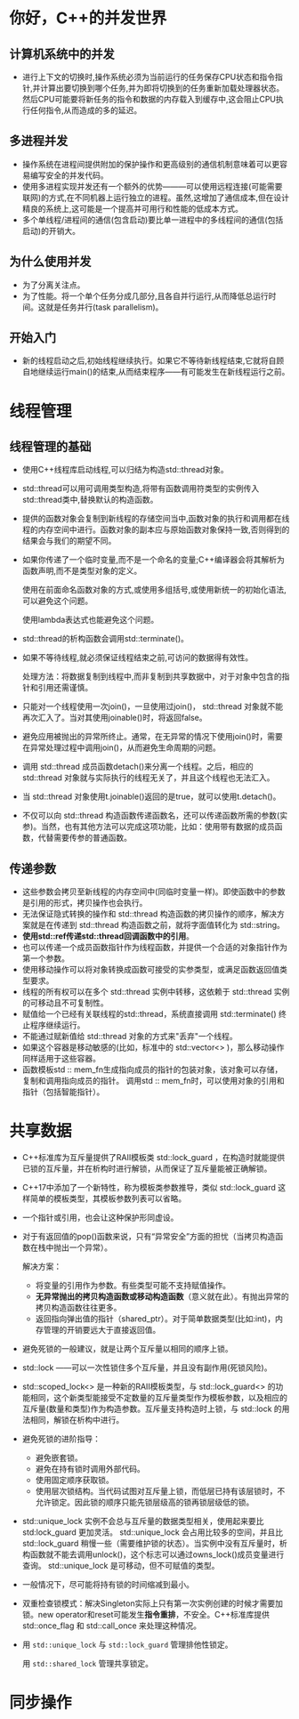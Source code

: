 # 你好，C++的并发世界

## 计算机系统中的并发

+ 进行上下文的切换时,操作系统必须为当前运行的任务保存CPU状态和指令指针,并计算出要切换到哪个任务,并为即将切换到的任务重新加载处理器状态。然后CPU可能要将新任务的指令和数据的内存载入到缓存中,这会阻止CPU执行任何指令,从而造成的多的延迟。

## 多进程并发

+ 操作系统在进程间提供附加的保护操作和更高级别的通信机制意味着可以更容易编写安全的并发代码。
+ 使用多进程实现并发还有一个额外的优势———可以使用远程连接(可能需要联网)的方式,在不同机器上运行独立的进程。虽然,这增加了通信成本,但在设计精良的系统上,这可能是一个提高并可用行和性能的低成本方式。 
+ 多个单线程/进程间的通信(包含启动)要比单一进程中的多线程间的通信(包括启动)的开销大。

## 为什么使用并发

+ 为了分离关注点。
+ 为了性能。将一个单个任务分成几部分,且各自并行运行,从而降低总运行时间。这就是任务并行(task parallelism)。

## 开始入门

+ 新的线程启动之后,初始线程继续执行。如果它不等待新线程结束,它就将自顾自地继续运行main()的结束,从而结束程序——有可能发生在新线程运行之前。

# 线程管理

## 线程管理的基础

+ 使用C++线程库启动线程,可以归结为构造std::thread对象。

+ std::thread可以用可调用类型构造,将带有函数调用符类型的实例传入std::thread类中,替换默认的构造函数。 

+ 提供的函数对象会复制到新线程的存储空间当中,函数对象的执行和调用都在线程的内存空间中进行。函数对象的副本应与原始函数对象保持一致,否则得到的结果会与我们的期望不同。 

+ 如果你传递了一个临时变量,而不是一个命名的变量;C++编译器会将其解析为函数声明,而不是类型对象的定义。

  使用在前面命名函数对象的方式,或使用多组括号,或使用新统一的初始化语法,可以避免这个问题。

  使用lambda表达式也能避免这个问题。

+ std::thread的析构函数会调用std::terminate()。

+ 如果不等待线程,就必须保证线程结束之前,可访问的数据得有效性。

  处理方法：将数据复制到线程中,而非复制到共享数据中，对于对象中包含的指针和引用还需谨慎。

+ 只能对一个线程使用一次join()，一旦使用过join()， std::thread 对象就不能再次汇入了。当对其使用joinable()时，将返回false。
+ 避免应用被抛出的异常所终止。通常，在无异常的情况下使用join()时，需要在异常处理过程中调用join()，从而避免生命周期的问题。
+ 调用 std::thread 成员函数detach()来分离一个线程。之后，相应的 std::thread 对象就与实际执行的线程无关了，并且这个线程也无法汇入。
+ 当 std::thread 对象使用t.joinable()返回的是true，就可以使用t.detach()。
+ 不仅可以向 std::thread 构造函数传递函数名，还可以传递函数所需的参数(实参)。当然，也有其他方法可以完成这项功能，比如：使用带有数据的成员函数，代替需要传参的普通函数。

## 传递参数

+ 这些参数会拷贝至新线程的内存空间中(同临时变量一样)。即使函数中的参数是引用的形式，拷贝操作也会执行。
+ 无法保证隐式转换的操作和 std::thread 构造函数的拷贝操作的顺序，解决方案就是在传递到 std::thread 构造函数之前，就将字面值转化为 std::string。
+ **使用std::ref传递std::thread回调函数中的引用**。
+ 也可以传递一个成员函数指针作为线程函数，并提供一个合适的对象指针作为第一个参数。
+ 使用移动操作可以将对象转换成函数可接受的实参类型，或满足函数返回值类型要求。
+ 线程的所有权可以在多个 std::thread 实例中转移，这依赖于 std::thread 实例的可移动且不可复制性。
+ 赋值给一个已经有关联线程的std::thread，系统直接调用 std::terminate() 终止程序继续运行。
+ 不能通过赋新值给 std::thread 对象的方式来"丢弃"一个线程。
+ 如果这个容器是移动敏感的(比如，标准中的 std::vector<> )，那么移动操作同样适用于这些容器。
+ 函数模板std :: mem_fn生成指向成员的指针的包装对象，该对象可以存储，复制和调用指向成员的指针。 调用std :: mem_fn时，可以使用对象的引用和指针（包括智能指针）。

# 共享数据

+ C++标准库为互斥量提供了RAII模板类 std::lock_guard ，在构造时就能提供已锁的互斥量，并在析构时进行解锁，从而保证了互斥量能被正确解锁。

+ C++17中添加了一个新特性，称为模板类参数推导，类似 std::lock_guard 这样简单的模板类型，其模板参数列表可以省略。

+ 一个指针或引用，也会让这种保护形同虚设。

+ 对于有返回值的pop()函数来说，只有“异常安全”方面的担忧（当拷贝构造函数在栈中抛出一个异常）。

  解决方案：

  + 将变量的引用作为参数。有些类型可能不支持赋值操作。
  + **无异常抛出的拷贝构造函数或移动构造函数**（意义就在此）。有抛出异常的拷贝构造函数往往更多。
  + 返回指向弹出值的指针（shared_ptr）。对于简单数据类型(比如:int)，内存管理的开销要远大于直接返回值。

+ 避免死锁的一般建议，就是让两个互斥量以相同的顺序上锁。

+ std::lock ——可以一次性锁住多个互斥量，并且没有副作用(死锁风险)。

+ std::scoped_lock<> 是一种新的RAII模板类型，与 std::lock_guard<> 的功能相同，这个新类型能接受不定数量的互斥量类型作为模板参数，以及相应的互斥量(数量和类型)作为构造参数。互斥量支持构造时上锁，与 std::lock 的用法相同，解锁在析构中进行。

+ 避免死锁的进阶指导：

  + 避免嵌套锁。
  + 避免在持有锁时调用外部代码。
  + 使用固定顺序获取锁。
  + 使用层次锁结构。当代码试图对互斥量上锁，而低层已持有该层锁时，不允许锁定。因此锁的顺序只能先锁层级高的锁再锁层级低的锁。
  
+ std::unique_lock 实例不会总与互斥量的数据类型相关，使用起来要比 std:lock_guard 更加灵活。 std::unique_lock 会占用比较多的空间，并且比 std::lock_guard 稍慢一些（需要维护锁的状态）。当实例中没有互斥量时，析构函数就不能去调用unlock()，这个标志可以通过owns_lock()成员变量进行查询。 std::unique_lock 是可移动，但不可赋值的类型。

+ 一般情况下，尽可能将持有锁的时间缩减到最小。

+ 双重检查锁模式：解决Singleton实际上只有第一次实例创建的时候才需要加锁。new operator和reset可能发生**指令重排**，不安全。C++标准库提供std::once_flag 和 std::call_once 来处理这种情况。

+ 用 `std::unique_lock` 与 `std::lock_guard` 管理排他性锁定。

  用 `std::shared_lock` 管理共享锁定。

# 同步操作



